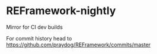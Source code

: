 # REFramework-nightly
Mirror for CI dev builds

For commit history head to https://github.com/praydog/REFramework/commits/master

